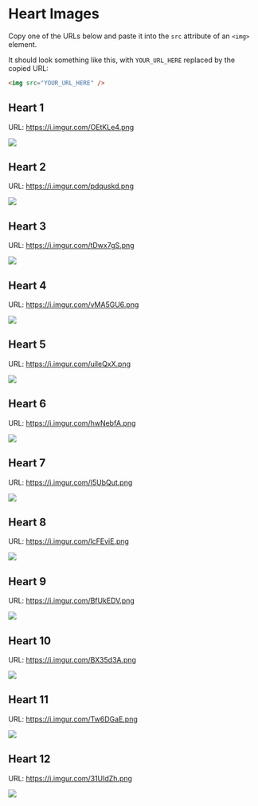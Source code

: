 # Heart Images
Copy one of the URLs below and paste it into the `src` attribute of an `<img>` element.

It should look something like this, with `YOUR_URL_HERE` replaced by the copied URL:

```html
<img src="YOUR_URL_HERE" />
```

## Heart 1
URL: https://i.imgur.com/OEtKLe4.png

![](https://i.imgur.com/OEtKLe4.png)

## Heart 2
URL: https://i.imgur.com/pdquskd.png

![](https://i.imgur.com/pdquskd.png)

## Heart 3
URL: https://i.imgur.com/tDwx7gS.png

![](https://i.imgur.com/tDwx7gS.png)

## Heart 4
URL: https://i.imgur.com/vMA5GU6.png

![](https://i.imgur.com/vMA5GU6.png)

## Heart 5
URL: https://i.imgur.com/uileQxX.png

![](https://i.imgur.com/uileQxX.png)

## Heart 6
URL: https://i.imgur.com/hwNebfA.png

![](https://i.imgur.com/hwNebfA.png)

## Heart 7
URL: https://i.imgur.com/I5UbQut.png

![](https://i.imgur.com/I5UbQut.png)

## Heart 8
URL: https://i.imgur.com/lcFEviE.png

![](https://i.imgur.com/lcFEviE.png)

## Heart 9
URL: https://i.imgur.com/BfUkEDV.png

![](https://i.imgur.com/BfUkEDV.png)

## Heart 10
URL: https://i.imgur.com/BX35d3A.png

![](https://i.imgur.com/BX35d3A.png)

## Heart 11
URL: https://i.imgur.com/Tw6DGaE.png

![](https://i.imgur.com/Tw6DGaE.png)

## Heart 12
URL: https://i.imgur.com/31UIdZh.png

![](https://i.imgur.com/31UIdZh.png)